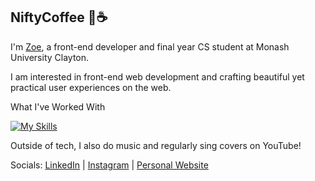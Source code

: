 ## NiftyCoffee 🤩☕

I'm <a href="https://zoetaydev.com/" target="_blank">Zoe</a>, a front-end developer and final year CS student at Monash University Clayton.

I am interested in front-end web development and crafting beautiful yet practical user experiences on the web.

What I've Worked With

[![My Skills](https://skillicons.dev/icons?i=js,ts,react,nodejs,html,css,tailwind,python,java,mongodb,figma)](https://skillicons.dev)

Outside of tech, I also do music and regularly sing covers on YouTube!

Socials: <a href="https://www.linkedin.com/in/zoe-tay-209455235/">LinkedIn</a> | <a href="https://www.instagram.com/niftycoffee">Instagram</a> | <a href="https://zoetaydev.com/">Personal Website</a>

<!--
**NiftyCoffee/NiftyCoffee** is a ✨ _special_ ✨ repository because its `README.md` (this file) appears on your GitHub profile.

Here are some ideas to get you started:

- 🔭 I’m currently working on ...
- 🌱 I’m currently learning ...
- 👯 I’m looking to collaborate on ...
- 🤔 I’m looking for help with ...
- 💬 Ask me about ...
- 📫 How to reach me: ...
- 😄 Pronouns: ...
- ⚡ Fun fact: ...
-->
